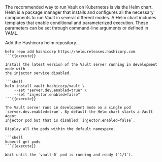 The recommended way to run Vault on Kubernetes is via the Helm chart. Helm is a
package manager that installs and configures all the necessary components to run
Vault in several different modes. A Helm chart includes templates that enable
conditional and parameterized execution. These parameters can be set through
command-line arguments or defined in YAML.

Add the Hashicorp helm repository.

```shell
helm repo add hashicorp https://helm.releases.hashicorp.com
```{{execute}}

Install the latest version of the Vault server running in development mode with
the injector service disabled.

```shell
helm install vault hashicorp/vault \
    --set "server.dev.enabled=true" \
    --set "injector.enabled=false"
```{{execute}}

The Vault server runs in development mode on a single pod
`server.dev.enabled=true`. By default the Helm chart starts a Vault Agent
Injector pod but that is disabled `injector.enabled=false`.

Display all the pods within the default namespace.

```shell
kubectl get pods
```{{execute}}

Wait until the `vault-0` pod is running and ready (`1/1`).

